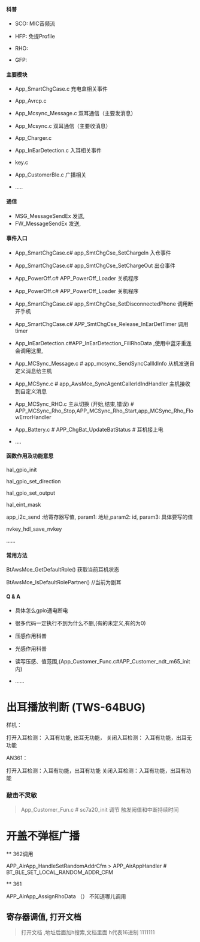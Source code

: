 



#### 科普

* SCO:  MIC音频流

* HFP:  免提Profile

* RHO:  

* GFP: 



#### 主要模块



* App_SmartChgCase.c   充电盒相关事件



* App_Avrcp.c    



* App_Mcsync_Message.c    双耳通信（主要发消息）

  

* App_Mcsync.c		双耳通信（主要收消息）



* App_Charger.c	



* App_InEarDetection.c   入耳相关事件



*  key.c



*  App_CustomerBle.c   广播相关

* .....



#### 通信

* MSG_MessageSendEx 发送,
* FW_MessageSendEx  发送,



#### 事件入口



* App_SmartChgCase.c# app_SmtChgCse_SetChargeIn 入仓事件



* App_SmartChgCase.c# app_SmtChgCse_SetChargeOut 出仓事件



* App_PowerOff.c# APP_PowerOff_Loader 关机程序



* App_PowerOff.c# APP_PowerOff_Loader 关机程序

  

* App_SmartChgCase.c#  app_SmtChgCse_SetDisconnectedPhone 调用断开手机



* App_SmartChgCase.c# APP_SmtChgCse_Release_InEarDetTimer 调用timer 



* App_InEarDetection.c#APP_InEarDetection_FillRhoData ,使用中蓝牙重连会调用这里,



* App_MCSync_Message.c  # app_mcsync_SendSyncCallIdInfo 从机发送自定义消息给主机

  

* App_MCSync.c 	# app_AwsMce_SyncAgentCallerIdIndHandler 主机接收到自定义消息



* App_MCSync_RHO.c  主从切换 (开始,结束,错误) #  APP_MCSync_Rho_Stop,APP_MCSync_Rho_Start,app_MCSync_Rho_FlowErrorHandler



* App_Battery.c # APP_ChgBat_UpdateBatStatus # 耳机接上电



* ....







#### 函数作用及功能意思



hal_gpio_init



hal_gpio_set_direction



hal_gpio_set_output



hal_eint_mask



app_i2c_send      :给寄存器写值, param1: 地址,param2: id, 	param3: 具体要写的值



nvkey_hdl_save_nvkey

......



####  常用方法 

 BtAwsMce_GetDefaultRole()   获取当前耳机状态

 BtAwsMce_IsDefaultRolePartner()  //当前为副耳



#### Q & A

* 具体怎么gpio通电断电



* 很多代码一定执行不到为什么不删,(有的未定义,有的为0)


* 压感作用科普

  

*  光感作用科普



* 读写压感、值范围,(App_Customer_Func.c#APP_Customer_ndt_m65_init内)



* ......











#  出耳播放判断 (TWS-64BUG)

样机：

打开入耳检测： 入耳有功能, 出耳无功能，
关闭入耳检测： 入耳有功能，出耳无功能


AN361：

打开入耳检测：入耳有功能，出耳有功能
关闭入耳检测：入耳有功能，出耳有功能



### 敲击不灵敏

> App_Customer_Fun.c # sc7a20_init 调节 触发阙值和中断持续时间






# 开盖不弹框广播



** 362调用

APP_AirApp_HandleSetRandomAddrCfm  >  APP_AirAppHandler # BT_BLE_SET_LOCAL_RANDOM_ADDR_CFM





** 361 

APP_AirApp_AssignRhoData  （）  不知道哪儿调用









## 寄存器调值, 打开文档
> 打开文档 ,地址后面加h搜索,文档里面 h代表16进制
1111111

